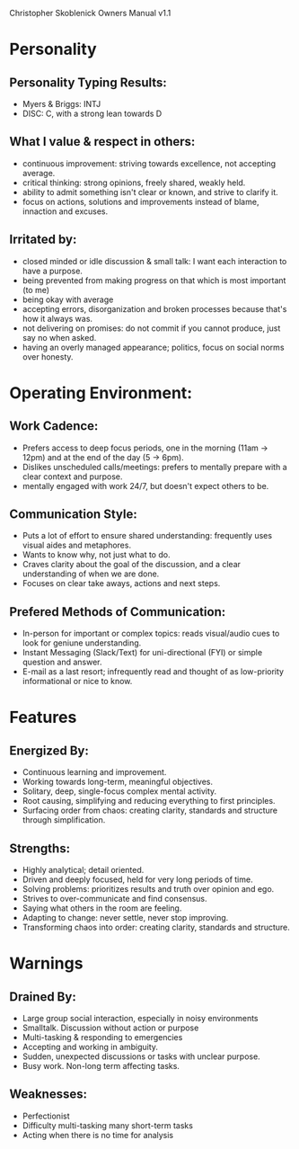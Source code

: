 Christopher Skoblenick
Owners Manual v1.1

# Personality

## Personality Typing Results:
- Myers & Briggs: INTJ
- DISC: C, with a strong lean towards D

## What I value & respect in others:
- continuous improvement: striving towards excellence, not accepting average.
- critical thinking: strong opinions, freely shared, weakly held.
- ability to admit something isn't clear or known, and strive to clarify it.
- focus on actions, solutions and improvements instead of blame, innaction and excuses.

## Irritated by:
- closed minded or idle discussion & small talk: I want each interaction to have a purpose.
- being prevented from making progress on that which is most important (to me)
- being okay with average
- accepting errors, disorganization and broken processes because that's how it always was.
- not delivering on promises: do not commit if you cannot produce, just say no when asked.
- having an overly managed appearance; politics, focus on social norms over honesty.


# Operating Environment:

## Work Cadence:
- Prefers access to deep focus periods, one in the morning (11am -> 12pm) and at the end of the day (5 -> 6pm).
- Dislikes unscheduled calls/meetings: prefers to mentally prepare with a clear context and purpose.
- mentally engaged with work 24/7, but doesn't expect others to be.

## Communication Style:
- Puts a lot of effort to ensure shared understanding: frequently uses visual aides and metaphores.
- Wants to know why, not just what to do.
- Craves clarity about the goal of the discussion, and a clear understanding of when we are done.
- Focuses on clear take aways, actions and next steps.

## Prefered Methods of Communication:
- In-person for important or complex topics: reads visual/audio cues to look for geniune understanding.
- Instant Messaging (Slack/Text) for uni-directional (FYI) or simple question and answer.
- E-mail as a last resort; infrequently read and thought of as low-priority informational or nice to know.


# Features

## Energized By:
- Continuous learning and improvement.
- Working towards long-term, meaningful objectives.
- Solitary, deep, single-focus complex mental activity.
- Root causing, simplifying and reducing everything to first principles.
- Surfacing order from chaos: creating clarity, standards and structure through simplification.

## Strengths:
- Highly analytical; detail oriented.
- Driven and deeply focused, held for very long periods of time.
- Solving problems: prioritizes results and truth over opinion and ego.
- Strives to over-communicate and find consensus.
- Saying what others in the room are feeling.
- Adapting to change: never settle, never stop improving.
- Transforming chaos into order: creating clarity, standards and structure.


# Warnings

## Drained By:
- Large group social interaction, especially in noisy environments
- Smalltalk. Discussion without action or purpose
- Multi-tasking & responding to emergencies
- Accepting and working in ambiguity.
- Sudden, unexpected discussions or tasks with unclear purpose.
- Busy work. Non-long term affecting tasks.

## Weaknesses:
- Perfectionist
- Difficulty multi-tasking many short-term tasks
- Acting when there is no time for analysis
